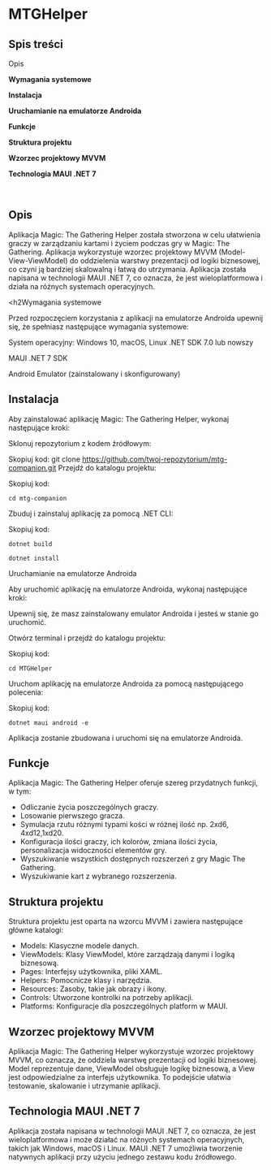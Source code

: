 # MTGHelper
<h2>Spis treści</h2
<p style="font-weight:bold">Opis</p>
<p style="font-weight:bold">Wymagania systemowe</p>
<p style="font-weight:bold">Instalacja</p>
<p style="font-weight:bold">Uruchamianie na emulatorze Androida</p>
<p style="font-weight:bold">Funkcje</p>
<p style="font-weight:bold">Struktura projektu</p>
<p style="font-weight:bold">Wzorzec projektowy MVVM</p>
<p style="font-weight:bold">Technologia MAUI .NET 7</p>
<br/>
<h2>Opis</h2>
Aplikacja Magic: The Gathering Helper została stworzona w celu ułatwienia graczy w zarządzaniu kartami i życiem podczas gry w Magic: The Gathering. Aplikacja wykorzystuje wzorzec projektowy MVVM (Model-View-ViewModel) do oddzielenia warstwy prezentacji od logiki biznesowej, co czyni ją bardziej skalowalną i łatwą do utrzymania. Aplikacja została napisana w technologii MAUI .NET 7, co oznacza, że jest wieloplatformowa i działa na różnych systemach operacyjnych.

<h2Wymagania systemowe</h2>
<p>Przed rozpoczęciem korzystania z aplikacji na emulatorze Androida upewnij się, że spełniasz następujące wymagania systemowe:</p>

<p>System operacyjny: Windows 10, macOS, Linux
.NET SDK 7.0 lub nowszy</p>
<p>MAUI .NET 7 SDK</p>
<p>Android Emulator (zainstalowany i skonfigurowany)</p>
<h2>Instalacja</h2>
Aby zainstalować aplikację Magic: The Gathering Helper, wykonaj następujące kroki:

<p>Sklonuj repozytorium z kodem źródłowym:</p>

Skopiuj kod:
git clone https://github.com/twoj-repozytorium/mtg-companion.git
Przejdź do katalogu projektu:

Skopiuj kod:
```
cd mtg-companion
```
<p>Zbuduj i zainstaluj aplikację za pomocą .NET CLI:</p>

<p>Skopiuj kod:</p>

```
dotnet build
```

```
dotnet install
```
<p>Uruchamianie na emulatorze Androida</p>
<p>Aby uruchomić aplikację na emulatorze Androida, wykonaj następujące kroki:</p>

<p>Upewnij się, że masz zainstalowany emulator Androida i jesteś w stanie go uruchomić.</p>

Otwórz terminal i przejdź do katalogu projektu:

Skopiuj kod:
```
cd MTGHelper
```
<p>Uruchom aplikację na emulatorze Androida za pomocą następującego polecenia:</p>

Skopiuj kod:
```
dotnet maui android -e
```
<p>Aplikacja zostanie zbudowana i uruchomi się na emulatorze Androida.</p>

<h2>Funkcje</h2>
<p>Aplikacja Magic: The Gathering Helper oferuje szereg przydatnych funkcji, w tym:</p>
<ul>
  <li>Odliczanie życia poszczególnych graczy.</li>
  <li>Losowanie pierwszego gracza.</li>
  <li>Symulacja rzutu różnymi typami kości w różnej ilość np. 2xd6, 4xd12,1xd20.</li>
  <li>Konfiguracja ilości graczy, ich kolorów, zmiana ilości życia, personalizacja widoczności elementów gry.</li>
  <li>Wyszukiwanie wszystkich dostępnych rozszerzeń z gry Magic The Gathering.</li>
  <li>Wyszukiwanie kart z wybranego rozszerzenia.</li>
</ul>
<h2>Struktura projektu</h2>
<p>Struktura projektu jest oparta na wzorcu MVVM i zawiera następujące główne katalogi:</p>
<ul>
  <li>Models: Klasyczne modele danych.</li>
  <li>ViewModels: Klasy ViewModel, które zarządzają danymi i logiką biznesową.</li>
  <li>Pages: Interfejsy użytkownika, pliki XAML.</li>
  <li>Helpers: Pomocnicze klasy i narzędzia.</li>
  <li>Resources: Zasoby, takie jak obrazy i ikony.</li>
  <li>Controls: Utworzone kontrolki na potrzeby aplikacji.</li>
  <li>Platforms: Konfiguracje dla poszczególnych platform w MAUI.</li>
</ul>
<h2>Wzorzec projektowy MVVM</h2>
<p>Aplikacja Magic: The Gathering Helper wykorzystuje wzorzec projektowy MVVM, co oznacza, że ​​oddziela warstwę prezentacji od logiki biznesowej. Model reprezentuje dane, ViewModel obsługuje logikę biznesową, a View jest odpowiedzialne za interfejs użytkownika. To podejście ułatwia testowanie, skalowanie i utrzymanie aplikacji.</p>

<h2>Technologia MAUI .NET 7</h2>
<p>Aplikacja została napisana w technologii MAUI .NET 7, co oznacza, że ​​jest wieloplatformowa i może działać na różnych systemach operacyjnych, takich jak Windows, macOS i Linux. MAUI .NET 7 umożliwia tworzenie natywnych aplikacji przy użyciu jednego zestawu kodu źródłowego.</p>
